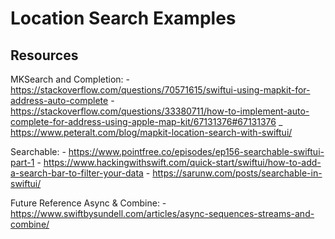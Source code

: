 #  Location Search Examples


## Resources

MKSearch and Completion:
    - https://stackoverflow.com/questions/70571615/swiftui-using-mapkit-for-address-auto-complete
    - https://stackoverflow.com/questions/33380711/how-to-implement-auto-complete-for-address-using-apple-map-kit/67131376#67131376
    _ https://www.peteralt.com/blog/mapkit-location-search-with-swiftui/

Searchable:
    - https://www.pointfree.co/episodes/ep156-searchable-swiftui-part-1
    - https://www.hackingwithswift.com/quick-start/swiftui/how-to-add-a-search-bar-to-filter-your-data
    - https://sarunw.com/posts/searchable-in-swiftui/
    
Future Reference Async & Combine:
    - https://www.swiftbysundell.com/articles/async-sequences-streams-and-combine/


